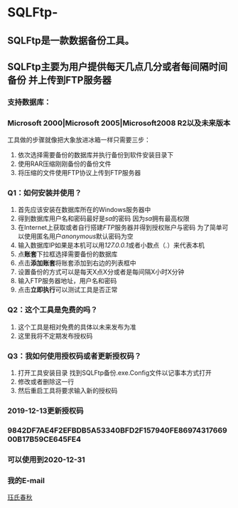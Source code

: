 # SQLFtp-
## SQLFtp是一款数据备份工具。

## SQLFtp主要为用户提供每天几点几分或者每间隔时间备份 并上传到FTP服务器
### 支持数据库：
### Microsoft 2000|Microsoft 2005|Microsoft2008 R2以及未来版本
工具做的步骤就像把大象放进冰箱一样只需要三步：
1.  依次选择需要备份的数据库并执行备份到软件安装目录下
2. 使用RAR压缩刚刚备份的备份文件
3. 将压缩的文件使用FTP协议上传到FTP服务器

### Q1：如何安装并使用？
1.  首先应该安装在数据库所在的Windows服务器中
2. 得到数据库用户名和密码最好是*sa*的密码 因为*sa*拥有最高权限
3. 在Internet上获取或者自行搭建*FTP*服务器并得到授权账户与密码
为了简单可以使用匿名用户*anonymous*默认密码为空
4. 输入数据库IP如果是本机可以用*127.0.0.1*或者小数点（*.*）来代表本机
5. 点**账套**下拉框选择需要备份的数据库
6. 点击**添加账套**将账套添加到右边的列表框中
7. 设置备份的方式可以是每天X点X分或者是每间隔X小时X分钟
8. 输入FTP服务器地址，用户名和密码
9. 点击**立即执行**可以测试工具是否正常

### Q2：这个工具是免费的吗？
1. 这个工具是相对免费的具体以未来发布为准
2. 这里我将不定期发布授权码

### Q3：我如何使用授权码或者更新授权码？
1. 打开工具安装目录 找到SQLFtp备份.exe.Config文件以记事本方式打开
2. 修改或者删除这一行 <add key="Key" value="" />
3. 然后重启工具将要求输入新的授权码

### 2019-12-13更新授权码
### 9842DF7AE4F2EFBDB5A53340BFD2F157940FE8697431766900B17B59CE645FE4
### 可以使用到2020-12-31

### 我的E-mail
[珏氏春秋](mailto:alwaysra@163.com)

